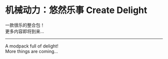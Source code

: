 # 机械动力：悠然乐事 Create Delight  
一款很乐的整合包！  
更多内容即将到来...   
***
A modpack full of delight!  
More things are coming...  
